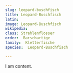 ```yaml
---
slug: leopard-buschfisch
title: Leopard-Buschfisch
latin:
image: Leopard-Buschfisch
wikipedia: 
class: Strahlenflosser
order:  Barschartige
family:  Kletterfische
species:  Leopard-Buschfisch

---
```


I am content.
